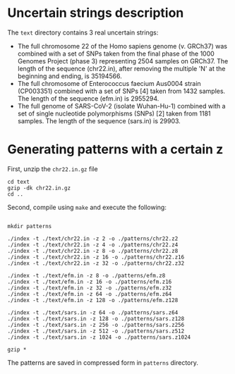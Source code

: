 Uncertain strings description
=============================

The `text` directory contains 3 real uncertain strings:

* The full chromosome 22 of the Homo sapiens genome (v. GRCh37) was combined with a set of SNPs taken from the final phase of the 1000 Genomes Project (phase 3) representing 2504 samples on GRCh37. The length of the sequence (chr22.in), after removing the multiple 'N' at the beginning and ending, is 35194566.
* The full chromosome of Enterococcus faecium Aus0004 strain (CP003351) combined with a set of SNPs [4] taken from 1432 samples. The length of the sequence (efm.in) is 2955294.
* The full genome of SARS-CoV-2 (isolate Wuhan-Hu-1) combined with a set of single nucleotide polymorphisms (SNPs) [2] taken from 1181 samples. The length of the sequence (sars.in) is 29903.

Generating patterns with a certain z
=============================

First, unzip the `chr22.in.gz` file
```console
cd text
gzip -dk chr22.in.gz
cd ..
```
Second, compile using `make` and execute the following:

```console

mkdir patterns

./index -t ./text/chr22.in -z 2 -o ./patterns/chr22.z2
./index -t ./text/chr22.in -z 4 -o ./patterns/chr22.z4
./index -t ./text/chr22.in -z 8 -o ./patterns/chr22.z8
./index -t ./text/chr22.in -z 16 -o ./patterns/chr22.z16
./index -t ./text/chr22.in -z 32 -o ./patterns/chr22.z32

./index -t ./text/efm.in -z 8 -o ./patterns/efm.z8
./index -t ./text/efm.in -z 16 -o ./patterns/efm.z16
./index -t ./text/efm.in -z 32 -o ./patterns/efm.z32
./index -t ./text/efm.in -z 64 -o ./patterns/efm.z64
./index -t ./text/efm.in -z 128 -o ./patterns/efm.z128

./index -t ./text/sars.in -z 64 -o ./patterns/sars.z64
./index -t ./text/sars.in -z 128 -o ./patterns/sars.z128
./index -t ./text/sars.in -z 256 -o ./patterns/sars.z256
./index -t ./text/sars.in -z 512 -o ./patterns/sars.z512
./index -t ./text/sars.in -z 1024 -o ./patterns/sars.z1024

gzip *
```
The patterns are saved in compressed form in `patterns` directory.
